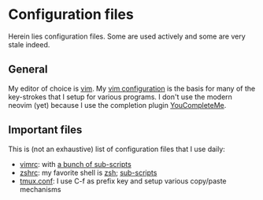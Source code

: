 # Configuration files

Herein lies configuration files. Some are used actively and some are very stale indeed.

## General
My editor of choice is [vim](https://www.vim.org/). My [vim configuration](vim/vimrc) is the basis
for many of the key-strokes that I setup for various programs. I don't use the modern neovim (yet)
because I use the completion plugin [YouCompleteMe](https://github.com/ycm-core/YouCompleteMe).

## Important files
This is (not an exhaustive) list of configuration files that I use daily:
* [vimrc](vim/vimrc): with [a bunch of sub-scripts](vim/plugins/this_self)
* [zshrc](zsh/zshrc): my favorite shell is [zsh](https://www.zsh.org/); [sub-scripts](zsh/conf.d)
* [tmux.conf](tmux/tmux.conf): I use C-f as prefix key and setup various copy/paste mechanisms
